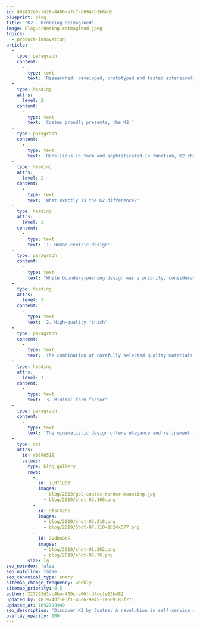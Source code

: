 ```yaml
---
id: 409452e6-fd28-4466-a7c7-b6947b1b8ed6
blueprint: blog
title: 'K2 - Ordering Reimagined'
image: blog/ordering-reimagined.jpeg
topics:
  - product-innovation
article:
  -
    type: paragraph
    content:
      -
        type: text
        text: 'Researched, developed, prototyped and tested extensively, the K2 was designed with the utmost intention both internally and externally. Reimagine self-service ordering through the delivery of truly immersive and seamless user experience.'
  -
    type: heading
    attrs:
      level: 2
    content:
      -
        type: text
        text: 'Coates proudly presents, the K2.'
  -
    type: paragraph
    content:
      -
        type: text
        text: 'Rebellious in form and sophisticated in function, K2 challenges the bounds of design and innovation. The K2 redefines the industry benchmark with enhanced flexibility to integrate into any self-ordering landscape with style.'
  -
    type: heading
    attrs:
      level: 2
    content:
      -
        type: text
        text: 'What exactly is the K2 difference?'
  -
    type: heading
    attrs:
      level: 3
    content:
      -
        type: text
        text: '1. Human-centric design'
  -
    type: paragraph
    content:
      -
        type: text
        text: "While boundary-pushing design was a priority, consideration of the customer ordering journey was at the forefront. Ergonomically crafted, the K2 offers both convenience and privacy with strategically built features such as an angled recess to screen the user's transactional process."
  -
    type: heading
    attrs:
      level: 3
    content:
      -
        type: text
        text: '2. High-quality finish'
  -
    type: paragraph
    content:
      -
        type: text
        text: 'The combination of carefully selected quality materials and thoughtful design allows the kiosk to be adapted as an architectural structure, an aesthetically versatile inclusion in modern retail environments. The woodgrain finish pole complements the anodized finish of the shell for a more minimalist approach to tones, lines and curves, creating a more polished profile.'
  -
    type: heading
    attrs:
      level: 3
    content:
      -
        type: text
        text: '3. Minimal form factor'
  -
    type: paragraph
    content:
      -
        type: text
        text: 'The minimalistic design offers elegance and refinement to enable seamless integration into any retail or hospitality environments. Differing from existing kiosks in the market, once conspicuous features such as the printer and scanner are intentionally concealed within the sleek shell to simplify the user experience.'
  -
    type: set
    attrs:
      id: r0SF651E
      values:
        type: blog_gallery
        rows:
          -
            id: jLHT1uQB
            images:
              - blog/2019/gbl-coates-render-mounting.jpg
              - blog/2019/shot-02.100.png
          -
            id: HfsFk20b
            images:
              - blog/2019/shot-05.218.png
              - blog/2019/Shot-07.110-1024x577.png
          -
            id: 7VdDxOcE
            images:
              - blog/2019/shot-01.202.png
              - blog/2019/shot-06.76.png
        size: lg
seo_noindex: false
seo_nofollow: false
seo_canonical_type: entry
sitemap_change_frequency: weekly
sitemap_priority: 0.5
author: 227293d1-c4ba-400c-a06f-d4ccfe15b482
updated_by: 481974df-e3f1-46c6-9945-1e609185f271
updated_at: 1692799949
seo_description: 'Discover K2 by Coates: A revolution in self-service ordering. Merging human-centric design with minimalist elegance. Explore the K2 difference now.'
overlay_opacity: 100
---
```

